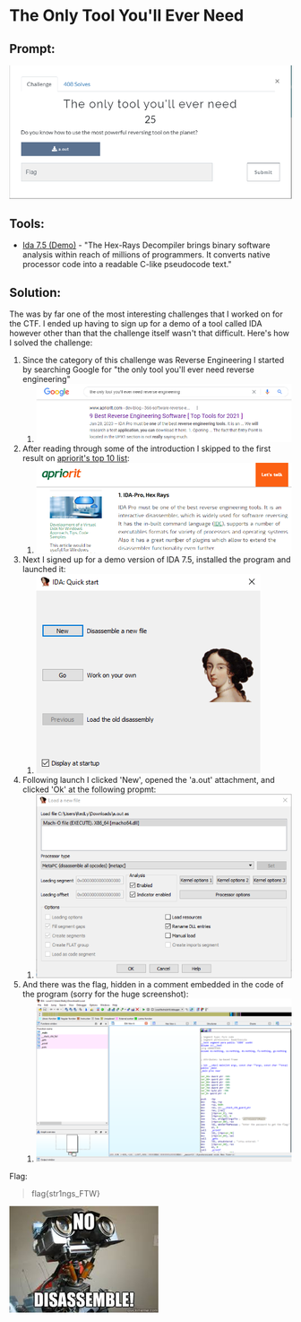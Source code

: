 # The Only Tool You'll Ever Need
## Prompt:
![TheOnlyToolYoullEverNeed](/images/the_only_tool_youll_ever_need_prompt.png)

## Tools:
- [Ida 7.5 (Demo)](https://www.hex-rays.com/products/decompiler/) - "The Hex-Rays Decompiler brings binary software analysis within reach of millions of programmers. It converts native processor code into a readable C-like pseudocode text."

## Solution:
The was by far one of the most interesting challenges that I worked on for the CTF. I ended up having to sign up for a demo of a tool called IDA however other than that the challenge itself wasn't that difficult. Here's how I solved the challenge:

1. Since the category of this challenge was Reverse Engineering I started by searching Google for "the only tool you'll ever need reverse engineering"
    1. ![TheOnlyToolYoullEverNeed1](/images/the_only_tool_youll_ever_need_1.png)
1. After reading through some of the introduction I skipped to the first result on [apriorit's top 10 list](https://www.apriorit.com/dev-blog/366-software-reverse-engineering-tools):
    1. ![TheOnlyToolYoullEverNeed2](/images/the_only_tool_youll_ever_need_2.png)
1. Next I signed up for a demo version of IDA 7.5, installed the program and launched it:
    1. ![TheOnlyToolYoullEverNeed3](/images/the_only_tool_youll_ever_need_3.png)
1. Following launch I clicked 'New', opened the 'a.out' attachment, and clicked 'Ok' at the following propmt:
    1. ![TheOnlyToolYoullEverNeed4](/images/the_only_tool_youll_ever_need_4.png)
1. And there was the flag, hidden in a comment embedded in the code of the program (sorry for the huge screenshot):
    1. ![TheOnlyToolYoullEverNeed5](/images/the_only_tool_youll_ever_need_5.png)

Flag:
> flag{str1ngs_FTW}

![TheOnlyToolYoullEverNeed6](/images/the_only_tool_youll_ever_need_6.png)
